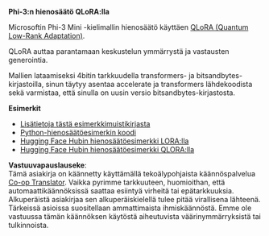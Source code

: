 <!--
CO_OP_TRANSLATOR_METADATA:
{
  "original_hash": "54b6b824568d4decb574b9e117c4f5f7",
  "translation_date": "2025-07-17T08:19:29+00:00",
  "source_file": "md/03.FineTuning/FineTuning_Qlora.md",
  "language_code": "fi"
}
-->
**Phi-3:n hienosäätö QLoRA:lla**

Microsoftin Phi-3 Mini -kielimallin hienosäätö käyttäen [QLoRA (Quantum Low-Rank Adaptation)](https://github.com/artidoro/qlora).

QLoRA auttaa parantamaan keskustelun ymmärrystä ja vastausten generointia.

Mallien lataamiseksi 4bitin tarkkuudella transformers- ja bitsandbytes-kirjastoilla, sinun täytyy asentaa accelerate ja transformers lähdekoodista sekä varmistaa, että sinulla on uusin versio bitsandbytes-kirjastosta.

**Esimerkit**
- [Lisätietoja tästä esimerkkimuistikirjasta](../../../../code/03.Finetuning/Phi_3_Inference_Finetuning.ipynb)
- [Python-hienosäätöesimerkin koodi](../../../../code/03.Finetuning/FineTrainingScript.py)
- [Hugging Face Hubin hienosäätöesimerkki LORA:lla](../../../../code/03.Finetuning/Phi-3-finetune-lora-python.ipynb)
- [Hugging Face Hubin hienosäätöesimerkki QLORA:lla](../../../../code/03.Finetuning/Phi-3-finetune-qlora-python.ipynb)

**Vastuuvapauslauseke**:  
Tämä asiakirja on käännetty käyttämällä tekoälypohjaista käännöspalvelua [Co-op Translator](https://github.com/Azure/co-op-translator). Vaikka pyrimme tarkkuuteen, huomioithan, että automaattikäännöksissä saattaa esiintyä virheitä tai epätarkkuuksia. Alkuperäistä asiakirjaa sen alkuperäiskielellä tulee pitää virallisena lähteenä. Tärkeissä asioissa suositellaan ammattimaista ihmiskäännöstä. Emme ole vastuussa tämän käännöksen käytöstä aiheutuvista väärinymmärryksistä tai tulkinnoista.